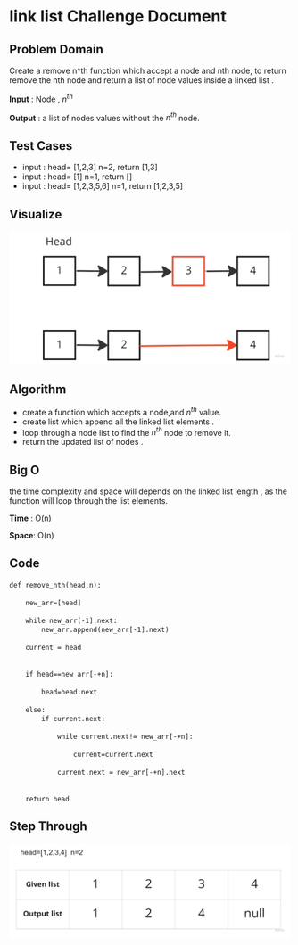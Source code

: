 # link list Challenge Document

## Problem Domain

Create a remove n^th function which accept a node and nth node, to return remove the nth node and return a list of node values inside a linked list .

**Input** : Node , $n^{th}$

**Output** : a list of nodes values without the $n^{th}$ node. 

## Test Cases

- input : head= [1,2,3] n=2, return [1,3]
- input : head= [1] n=1, return []
- input : head= [1,2,3,5,6] n=1, return [1,2,3,5]



## Visualize

![linked list](./linked%20list%20(6).jpg)


## Algorithm

- create a function which accepts a node,and $n^{th}$ value. 
- create list which append all the linked list elements .
- loop through a  node list to find the $n^{th}$ node to remove it.
- return the updated list of nodes .


## Big O


the time complexity and space will depends on the linked list length , as the function will loop through the list elements.


**Time** :  O(n)

**Space**: O(n)



## Code
```
def remove_nth(head,n):

    new_arr=[head]
    
    while new_arr[-1].next:
        new_arr.append(new_arr[-1].next)
    
    current = head


    if head==new_arr[-+n]:

        head=head.next
        
    else:
        if current.next:

            while current.next!= new_arr[-+n]:

                current=current.next

            current.next = new_arr[-+n].next
        
        
    return head
```


## Step Through

![linked list](./linked%20list%20(7).jpg)